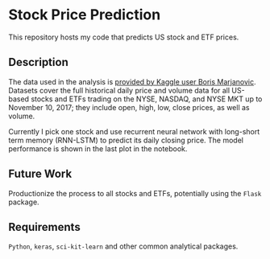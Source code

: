 # Stock Price Prediction #
This repository hosts my code that predicts US stock and ETF prices. 
## Description ##
The data used in the analysis is [provided by Kaggle user Boris Marjanovic](https://www.kaggle.com/borismarjanovic/price-volume-data-for-all-us-stocks-etfs "Kaggle Huge Stock Market Dataset"). Datasets cover the full historical daily price and volume data for all US-based stocks and ETFs trading on the NYSE, NASDAQ, and NYSE MKT up to November 10, 2017; they include open, high, low, close prices, as well as volume. 

Currently I pick one stock and use recurrent neural network with long-short term memory (RNN-LSTM) to predict its daily closing price. The model performance is shown in the last plot in the notebook. 
## Future Work ##
Productionize the process to all stocks and ETFs, potentially using the `Flask` package. 
## Requirements ##
`Python`, `keras`, `sci-kit-learn` and other common analytical packages. 
